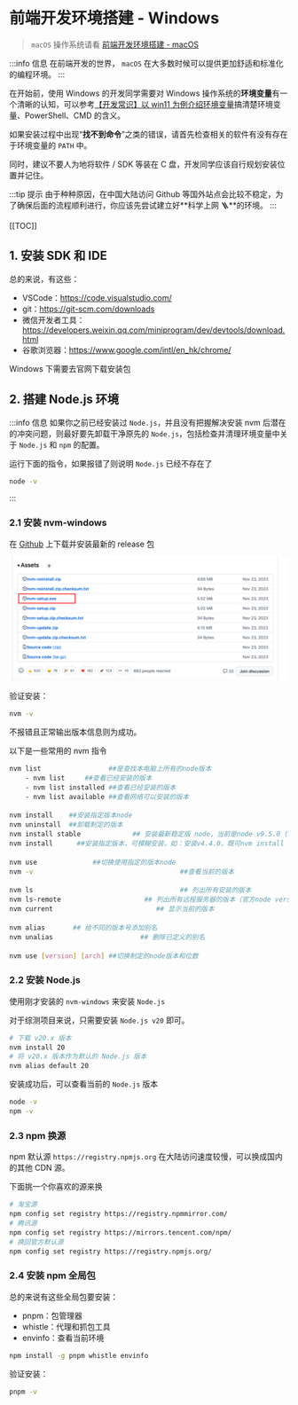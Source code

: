 # 前端开发环境搭建 - Windows

> `macOS` 操作系统请看 [前端开发环境搭建 - macOS](./setup-macos.md)

:::info 信息
在前端开发的世界， `macOS` 在大多数时候可以提供更加舒适和标准化的编程环境。
:::

在开始前，使用 Windows 的开发同学需要对 Windows 操作系统的**环境变量**有一个清晰的认知，可以参考[【开发常识】以 win11 为例介绍环境变量](https://juejin.cn/post/7221769090833530917?searchId=20241003233457E70DDB9C7F4803F682C8)搞清楚环境变量、PowerShell、CMD 的含义。

如果安装过程中出现“**找不到命令**”之类的错误，请首先检查相关的软件有没有存在于环境变量的 `PATH` 中。

同时，建议不要人为地将软件 / SDK 等装在 C 盘，开发同学应该自行规划安装位置并记住。

:::tip 提示
由于种种原因，在中国大陆访问 Github 等国外站点会比较不稳定，为了确保后面的流程顺利进行，你应该先尝试建立好**科学上网 🪜**的环境。
:::

[[TOC]]

## 1. 安装 SDK 和 IDE

总的来说，有这些：

- VSCode：https://code.visualstudio.com/
- git：https://git-scm.com/downloads
- 微信开发者工具：https://developers.weixin.qq.com/miniprogram/dev/devtools/download.html
- 谷歌浏览器：https://www.google.com/intl/en_hk/chrome/

Windows 下需要去官网下载安装包

## 2. 搭建 Node.js 环境

:::info 信息
如果你之前已经安装过 `Node.js`，并且没有把握解决安装 nvm 后潜在的冲突问题，则最好要先卸载干净原先的 `Node.js`，包括检查并清理环境变量中关于 `Node.js` 和 `npm` 的配置。

运行下面的指令，如果报错了则说明 `Node.js` 已经不存在了

```bash
node -v
```

:::

### 2.1 安装 nvm-windows

在 [Github](https://github.com/coreybutler/nvm-windows/releases/) 上下载并安装最新的 release 包

![nvm-windows](images/nvm-windows.png)

验证安装：

```bash
nvm -v
```

不报错且正常输出版本信息则为成功。

以下是一些常用的 nvm 指令

```bash
nvm list                 ##是查找本电脑上所有的node版本
    - nvm list     ##查看已经安装的版本
    - nvm list installed ##查看已经安装的版本
    - nvm list available ##查看网络可以安装的版本

nvm install    ##安装指定版本node
nvm uninstall  ##卸载制定的版本
nvm install stable             ## 安装最新稳定版 node，当前是node v9.5.0 (npm v5.6.0)
nvm install      ##安装指定版本，可模糊安装，如：安装v4.4.0，既可nvm install v4.4.0，又可nvm install 4.4

nvm use              ##切换使用指定的版本node
nvm -v                                     ##查看当前的版本

nvm ls                                     ## 列出所有安装的版本
nvm ls-remote                     ## 列出所有远程服务器的版本（官方node version list）
nvm current                          ## 显示当前的版本

nvm alias       ## 给不同的版本号添加别名
nvm unalias                      ## 删除已定义的别名

nvm use [version] [arch] ##切换制定的node版本和位数
```

### 2.2 安装 Node.js

使用刚才安装的 `nvm-windows` 来安装 `Node.js`

对于综测项目来说，只需要安装 `Node.js v20` 即可。

```bash
# 下载 v20.x 版本
nvm install 20
# 将 v20.x 版本作为默认的 Node.js 版本
nvm alias default 20
```

安装成功后，可以查看当前的 `Node.js` 版本

```bash
node -v
npm -v
```

### 2.3 npm 换源

npm 默认源 `https://registry.npmjs.org` 在大陆访问速度较慢，可以换成国内的其他 CDN 源。

下面挑一个你喜欢的源来换

```bash
# 淘宝源
npm config set registry https://registry.npmmirror.com/
# 腾讯源
npm config set registry https://mirrors.tencent.com/npm/
# 换回官方默认源
npm config set registry https://registry.npmjs.org/
```

### 2.4 安装 npm 全局包

总的来说有这些全局包要安装：

- pnpm：包管理器
- whistle：代理和抓包工具
- envinfo：查看当前环境

```bash
npm install -g pnpm whistle envinfo
```

验证安装：

```bash
pnpm -v
```

